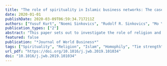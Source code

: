 ```yaml
---
title: "The role of spirituality in Islamic business networks: The case of internationalizing Turkish SMEs"
date: 2020-01-01
publishDate: 2020-03-09T06:59:34.717211Z
authors: ["Yusuf Kurt", "Noemi Sinkovics", "Rudolf R. Sinkovics", "Mo Yamin"]
publication_types: ["2"]
abstract: "This paper sets out to investigate the role of religion and spirituality in a business network context, with an empirical focus on the international business development of Turkish SMEs. By drawing on the concept of homophily and tie strength, we argue that, while religion can act as a bridge and thus create a multitude of weak ties within a business network, spirituality can deepen these ties and make them stronger through increased emotional intensity, intimacy and reciprocal service. The data were collected from participants in two Islamic business associations in Turkey. The results suggest that spirituality indeed drives members’ commitment to the network and the presence of spirituality has a distinctive effect on members’ contributions to and demands on the network. More specifically, members who treat their network membership as an extension of their spiritual practice tend to mainly benefit from intangible resources, while members who view their shared religion as an entry point into the network seem to benefit from both tangible and intangible network resources. The findings have several theoretical and practical implications, including the introduction of the spirituality concept into the discussion of homophily and tie strength in business networks, and the role of home networks in the internationalization of SMEs."
featured: false
publication: "*Journal of World Business*"
tags: ["Spirituality", "Religion", "Islam", "Homophily", "Tie strength", "Business networks", "Business associations", "Internationalization", "SMEs", "PLS-SEM"]
url_pdf: "https://doi.org/10.1016/j.jwb.2019.101034"
doi: "10.1016/j.jwb.2019.101034"
---
```


